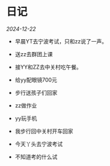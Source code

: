 # 日记
_2024-12-22_
* 早晨YT去宁波考试，只和zz说了一声。
* 送zz去群团上课
* 接YY和ZZ去中关村吃午餐。
* 给yy配眼镜700元
* 步行送孩子们回家
* zz做作业
* yy玩手机
* 我步行回中关村开车回家

* 今天丫头去宁波考试
* 不知道考的什么试